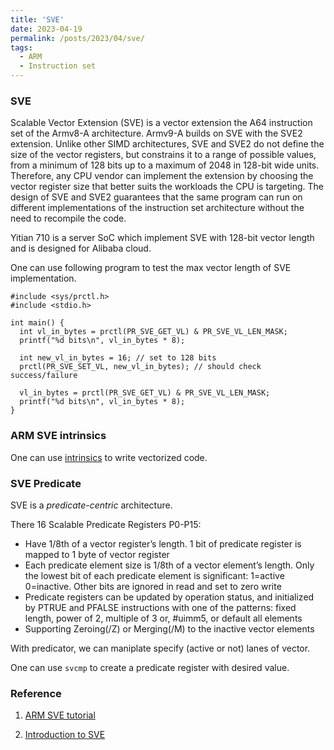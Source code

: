 ```yaml
---
title: 'SVE'
date: 2023-04-19
permalink: /posts/2023/04/sve/
tags:
  - ARM
  - Instruction set
---
```


### SVE

Scalable Vector Extension (SVE) is a vector extension the A64 instruction set of the Armv8-A architecture. Armv9-A builds on SVE with the SVE2 extension. Unlike other SIMD architectures, SVE and SVE2 do not define the size of the vector registers, but constrains it to a range of possible values, from a minimum of 128 bits up to a maximum of 2048 in 128-bit wide units. Therefore, any CPU vendor can implement the extension by choosing the vector register size that better suits the workloads the CPU is targeting. The design of SVE and SVE2 guarantees that the same program can run on different implementations of the instruction set architecture without the need to recompile the code.

Yitian 710 is a server SoC which implement SVE with 128-bit vector length and is designed for Alibaba cloud.

One can use following program to test the max vector length of SVE implementation.

```
#include <sys/prctl.h>
#include <stdio.h>

int main() {
  int vl_in_bytes = prctl(PR_SVE_GET_VL) & PR_SVE_VL_LEN_MASK;
  printf("%d bits\n", vl_in_bytes * 8);

  int new_vl_in_bytes = 16; // set to 128 bits
  prctl(PR_SVE_SET_VL, new_vl_in_bytes); // should check success/failure

  vl_in_bytes = prctl(PR_SVE_GET_VL) & PR_SVE_VL_LEN_MASK;
  printf("%d bits\n", vl_in_bytes * 8);
}
```

### ARM SVE intrinsics

One can use [intrinsics](https://developer.arm.com/architectures/instruction-sets/intrinsics/#f:@navigationhierarchiessimdisa=[sve]) to write vectorized code.

### SVE Predicate

SVE is a *predicate-centric* architecture.

There 16 Scalable Predicate Registers P0-P15:

- Have 1/8th of a vector register’s length. 1 bit of predicate register is mapped to 1 byte of vector register
- Each predicate element size is 1/8th of a vector element’s length. Only the lowest bit of each predicate
element is significant: 1=active 0=inactive. Other bits are ignored in read and set to zero write
- Predicate registers can be updated by operation status, and initialized by PTRUE and PFALSE
instructions with one of the patterns: fixed length, power of 2, multiple of 3 or, #uimm5, or default all
elements
- Supporting Zeroing(/Z) or Merging(/M) to the inactive vector elements

With predicator, we can maniplate specify (active or not) lanes of vector.

One can use `svcmp` to create a predicate register with desired value.

### Reference

1. [ARM SVE tutorial](https://www.stonybrook.edu/commcms/ookami/support/_docs/ARM_SVE_tutorial.pdf)

2. [Introduction to SVE](https://developer.arm.com/documentation/102476/0100/?lang=en)